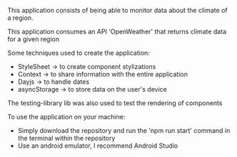 This application consists of being able to monitor data about the climate of a region.

This application consumes an API 'OpenWeather' that returns climate data for a given region

Some techniques used to create the application:

- StyleSheet -> to create component stylizations
- Context -> to share information with the entire application
- Dayjs -> to handle dates
- asyncStorage -> to store data on the user's device

The testing-library lib was also used to test the rendering of components

To use the application on your machine:

- Simply download the repository and run the 'npm run start' command in the terminal within the repository
- Use an android emulator, I recommend Android Studio
